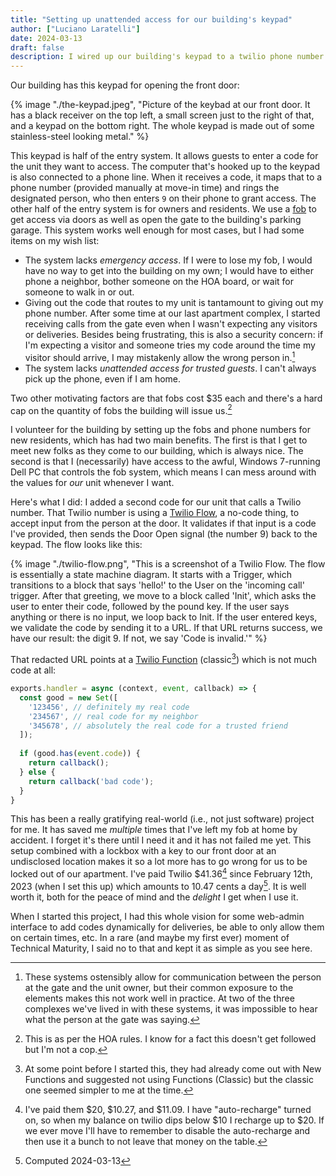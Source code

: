 ```yaml
---
title: "Setting up unattended access for our building's keypad"
author: ["Luciano Laratelli"]
date: 2024-03-13
draft: false
description: I wired up our building's keypad to a twilio phone number (and accompanying Twilio Function) to set up unattended access for emergencies.
---
```

Our building has this keypad for opening the front door:

{% image "./the-keypad.jpeg", "Picture of the keybad at our front door. It has a black receiver on the top left, a small screen just to the right of that, and a keypad on the bottom right. The whole keypad is made out of some stainless-steel looking metal." %}

This keypad is half of the entry system. It allows guests to enter a code for
the unit they want to access. The computer that's hooked up to the keypad is
also connected to a phone line. When it receives a code, it maps that to a phone
number (provided manually at move-in time) and rings the designated person, who
then enters `9` on their phone to grant access. The other half of the entry
system is for owners and residents. We use a
[fob](https://web.archive.org/web/20230319133108/https://cdn.shopify.com/s/files/1/0173/0271/6516/products/TRANSPROXLinear4button_1512x.jpg?v=1586052529)
to get access via doors as well as open the gate to the building's parking
garage. This system works well enough for most cases, but I had some items on my
wish list:

 - The system lacks *emergency access*. If I were to lose my fob, I would have
   no way to get into the building on my own; I would have to either phone a
   neighbor, bother someone on the HOA board, or wait for someone to walk in or
   out.
 - Giving out the code that routes to my unit is tantamount to giving out my
   phone number. After some time at our last apartment complex, I started
   receiving calls from the gate even when I wasn't expecting any visitors or
   deliveries. Besides being frustrating, this is also a security concern: if
   I'm expecting a visitor and someone tries my code around the time my visitor
   should arrive, I may mistakenly allow the wrong person in.[^1]
 - The system lacks *unattended access for trusted guests*. I can't always pick
   up the phone, even if I am home.

Two other motivating factors are that fobs cost $35 each and there's a hard cap
on the quantity of fobs the building will issue us.[^2] 

I volunteer for the building by setting up the fobs and phone numbers for new
residents, which has had two main benefits. The first is that I get to meet new
folks as they come to our building, which is always nice. The second is that I
(necessarily) have access to the awful, Windows 7-running Dell PC that controls the
fob system, which means I can mess around with the values for *our* unit
whenever I want.

Here's what I did: I added a second code for our unit that calls a Twilio
number. That Twilio number is using a [Twilio
Flow](https://www.twilio.com/docs/studio/user-guide/get-started), a no-code
thing, to accept input from the person at the door. It validates if that input
is a code I've provided, then sends the Door Open signal (the number 9) back to
the keypad. The flow looks like this:

{% image "./twilio-flow.png",  "This is a screenshot of a Twilio Flow. The flow is essentially a state machine diagram. It starts with a Trigger, which transitions to a block that says 'hello!' to the User on the 'incoming call' trigger. After that greeting, we move to a block called 'Init', which asks the user to enter their code, followed by the pound key. If the user says anything or there is no input, we loop back to Init. If the user entered keys, we validate the code by sending it to a URL. If that URL returns success, we have our result: the digit 9. If not, we say 'Code is invalid.'" %}

That redacted URL points at a [Twilio Function](https://www.twilio.com/docs/serverless/functions-assets/functions) (classic[^3]) which is not much code at all:
```javascript
exports.handler = async (context, event, callback) => {
  const good = new Set([
    '123456', // definitely my real code
    '234567', // real code for my neighbor
    '345678', // absolutely the real code for a trusted friend
  ]);
  
  if (good.has(event.code)) {
    return callback();
  } else {
    return callback('bad code');
  }
}
```

This has been a really gratifying real-world (i.e., not just software) project
for me. It has saved me *multiple* times that I've left my fob at home by
accident. I forget it's there until I need it and it has not failed me yet. This
setup combined with a lockbox with a key to our front door at an undisclosed
location makes it so a lot more has to go wrong for us to be locked out of our
apartment. I've paid Twilio $41.36[^4] since February 12th, 2023 (when I set this
up) which amounts to 10.47 cents a day[^5]. It is well worth it, both for the peace of
mind and the *delight* I get when I use it.

When I started this project, I had this whole vision for some web-admin
interface to add codes dynamically for deliveries, be able to only allow them on
certain times, etc. In a rare (and maybe my first ever) moment of Technical
Maturity, I said no to that and kept it as simple as you see here.


[^1]: These systems ostensibly allow for communication between the person at
the gate and the unit owner, but their common exposure to the elements makes
this not work well in practice. At two of the three complexes we've lived in
with these systems, it was impossible to hear what the person at the gate was
saying.


[^2]: This is as per the HOA rules. I know for a fact this doesn't get followed
but I'm not a cop.

[^3]: At some point before I started this, they had already come out with New
    Functions and suggested not using Functions (Classic) but the classic one
    seemed simpler to me at the time.


[^4]: I've paid them $20, $10.27, and $11.09. I have "auto-recharge" turned on, so when my balance on twilio dips below $10 I recharge up to $20. If we ever move I'll have to remember to disable the auto-recharge and then use it a bunch to not leave that money on the table.

[^5]: Computed 2024-03-13

